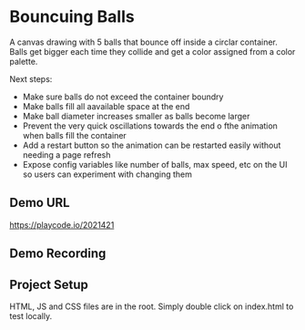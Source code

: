 # Bouncuing Balls

A canvas drawing with 5 balls that bounce off inside a circlar container. Balls get bigger each time they collide and get a color assigned from a color palette.

Next steps:
* Make sure balls do not exceed the container boundry
* Make balls fill all aavailable space at the end
* Make ball diameter increases smaller as balls become larger
* Prevent the very quick oscillations towards the end o fthe animation when balls fill the container
* Add a restart button so the animation can be restarted easily without needing a page refresh
* Expose config variables like number of balls, max speed, etc on the UI so users can experiment with changing them

## Demo URL
https://playcode.io/2021421

## Demo Recording




## Project Setup
HTML, JS and CSS files are in the root. Simply double click on index.html to test locally.
